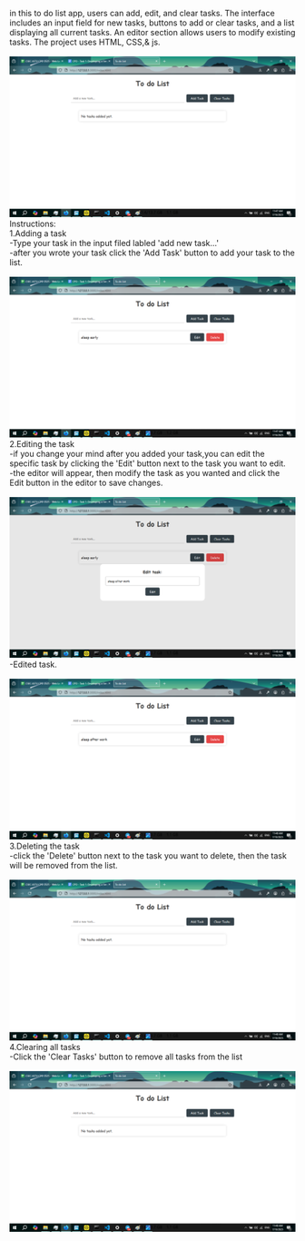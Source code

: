 in this to do list app, users can add, edit, and clear tasks. The interface includes an input field for new tasks, buttons to add or clear tasks, and a list displaying all current tasks. An editor section allows users to modify existing tasks. The project uses HTML, CSS,& js. <br /><br />
![Alt text](./sc/Screenshot_2.png?raw=true "To do list")<br />
Instructions: <br />
1.Adding a task <br />
-Type your task in the input filed labled 'add new task...' <br /> 
-after you wrote your task click the 'Add Task' button to add your task to the list. <br /><br />
![Alt text](./sc/Screenshot_3.png?raw=true "Adding a task")<br />
2.Editing the task <br />
-if you change your mind after you added your task,you can edit the specific task by clicking the 'Edit' button next to the task you want to edit. <br />
-the editor will appear, then modify the task as you wanted and click the Edit button in the editor to save changes. <br /><br />
![Alt text](./sc/Screenshot_4.png?raw=true "Editing a task")<br />
-Edited task. <br /><br />
![Alt text](./sc/Screenshot_5.png?raw=true "edited task")<br />
3.Deleting the task <br />
-click the 'Delete' button next to the task you want to delete, then the task will be removed from the list. <br /><br />
![Alt text](./sc/Screenshot_6.png?raw=true "deleting task")<br />
4.Clearing all tasks <br />
 -Click the 'Clear Tasks' button to remove all tasks from the list <br /><br />
![Alt text](./sc/Screenshot_6.png?raw=true "clearing task")<br />

